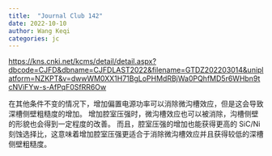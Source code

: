 ```yaml
---
title:  "Journal Club 142"
date: 2022-10-10
author: Wang Keqi
categories: jc
---
```


https://kns.cnki.net/kcms/detail/detail.aspx?dbcode=CJFD&dbname=CJFDLAST2022&filename=GTDZ202203014&uniplatform=NZKPT&v=dwwWM0XX1H71BgLoPHMdRBjWa0PQhfMD5r6WHbn9tcNViFYw-s-AfPqF0SfRR6Ow

在其他条件不变的情况下，增加偏置电源功率可以消除微沟槽效应，但是这会导致深槽侧壁粗糙度的增加。
增加腔室压强时，微沟槽效应也可以被消除，沟槽侧壁的形貌也会得到一定程度的改善。
而且，腔室压强的增加也能获得更高的 SiC/Ni 刻蚀选择比，这意味着增加腔室压强更适合于消除微沟槽效应并且获得较低的深槽侧壁粗糙度。
